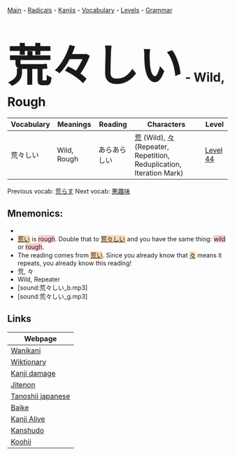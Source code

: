 <style> bigfont {font-size: 100px}</style>
[Main](../README.md) -
[Radicals](../radicals.md) -
[Kanjis](../kanjis.md) -
[Vocabulary](../vocabulary.md) -
[Levels](../levels.md) -
[Grammar](../grammar.md)
# <bigfont> 荒々しい</bigfont> - Wild, Rough 

| Vocabulary | Meanings | Reading | Characters | Level |
| --- | --- | --- | --- | --- |
| 荒々しい | Wild, Rough | あらあらしい |  [荒](../kanjis/荒.md) (Wild), [々](../kanjis/々.md) (Repeater, Repetition, Reduplication, Iteration Mark) | [Level 44](../levels/wk_level44.md) |

Previous vocab: [荒らす](荒らす.md) Next vocab: [悪趣味](悪趣味.md) 

## Mnemonics:

* 
* <span style="background-color:#fed8b1"> [荒い](https://jisho.org/search/荒い)</span> is <span style="background-color:#ffcccb"> rough</span>. Double that to <span style="background-color:#fed8b1"> [荒々しい](https://jisho.org/search/荒々しい)</span> and you have the same thing: <span style="background-color:#ffcccb"> wild</span> or <span style="background-color:#ffcccb"> rough</span>.
* The reading comes from <span style="background-color:#fed8b1"> [荒い](https://jisho.org/search/荒い)</span>. Since you already know that <span style="background-color:#fed8b1"> [々](https://jisho.org/search/々)</span> means it repeats, you already know this reading!
* 荒, 々
* Wild, Repeater
* [sound:荒々しい_b.mp3]
* [sound:荒々しい_g.mp3]


## Links 

| Webpage |
| --- |
| [Wanikani          ](https://www.wanikani.com/kanji/荒々しい) |
| [Wiktionary        ](https://en.wiktionary.org/wiki/荒々しい) |
| [Kanji damage      ](http://www.kanjidamage.com/kanji/search?utf8=✓&q=荒々しい) |
| [Jitenon           ](https://jitenon.com/kanji/荒々しい) |
| [Tanoshii japanese ](https://www.tanoshiijapanese.com/dictionary/kanji.cfm?k=荒々しい) |
| [Baike             ](https://baike.baidu.com/item/荒々しい) |
| [Kanji Alive       ](https://app.kanjialive.com/荒々しい) |
| [Kanshudo          ](https://www.kanshudo.com/searchmn?q=荒々しい) |
| [Koohii            ](https://kanji.koohii.com/study/kanji/荒々しい) |
